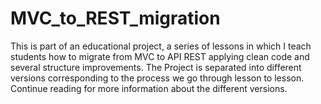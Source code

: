 # MVC_to_REST_migration
This is part of an educational project, a series of lessons in which I teach students how to migrate from MVC to API REST applying clean code and several structure improvements. The Project is separated into different versions corresponding to the process we go through lesson to lesson. Continue reading for more information about the different versions.

